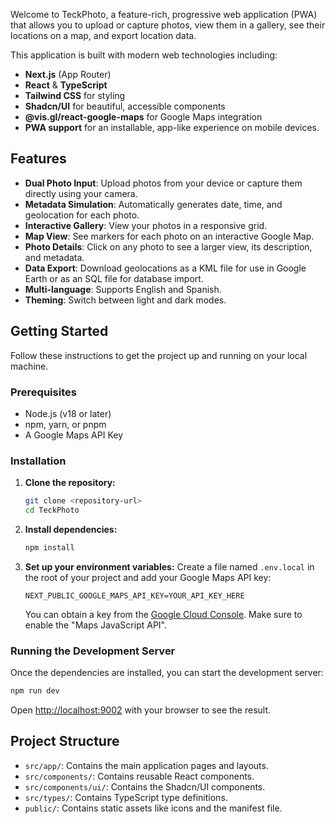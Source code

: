 
Welcome to TeckPhoto, a feature-rich, progressive web application (PWA) that allows you to upload or capture photos, view them in a gallery, see their locations on a map, and export location data.

This application is built with modern web technologies including:

- **Next.js** (App Router)
- **React** & **TypeScript**
- **Tailwind CSS** for styling
- **Shadcn/UI** for beautiful, accessible components
- **@vis.gl/react-google-maps** for Google Maps integration
- **PWA support** for an installable, app-like experience on mobile devices.

## Features

- **Dual Photo Input**: Upload photos from your device or capture them directly using your camera.
- **Metadata Simulation**: Automatically generates date, time, and geolocation for each photo.
- **Interactive Gallery**: View your photos in a responsive grid.
- **Map View**: See markers for each photo on an interactive Google Map.
- **Photo Details**: Click on any photo to see a larger view, its description, and metadata.
- **Data Export**: Download geolocations as a KML file for use in Google Earth or as an SQL file for database import.
- **Multi-language**: Supports English and Spanish.
- **Theming**: Switch between light and dark modes.

## Getting Started

Follow these instructions to get the project up and running on your local machine.

### Prerequisites

- Node.js (v18 or later)
- npm, yarn, or pnpm
- A Google Maps API Key

### Installation

1.  **Clone the repository:**
    ```bash
    git clone <repository-url>
    cd TeckPhoto
    ```

2.  **Install dependencies:**
    ```bash
    npm install
    ```

3.  **Set up your environment variables:**
    Create a file named `.env.local` in the root of your project and add your Google Maps API key:
    ```
    NEXT_PUBLIC_GOOGLE_MAPS_API_KEY=YOUR_API_KEY_HERE
    ```
    You can obtain a key from the [Google Cloud Console](https://console.cloud.google.com/google/maps-apis/overview). Make sure to enable the "Maps JavaScript API".

### Running the Development Server

Once the dependencies are installed, you can start the development server:

```bash
npm run dev
```

Open [http://localhost:9002](http://localhost:9002) with your browser to see the result.

## Project Structure

- `src/app/`: Contains the main application pages and layouts.
- `src/components/`: Contains reusable React components.
- `src/components/ui/`: Contains the Shadcn/UI components.
- `src/types/`: Contains TypeScript type definitions.
- `public/`: Contains static assets like icons and the manifest file.
